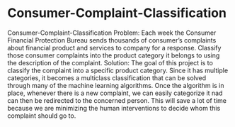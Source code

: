 # Consumer-Complaint-Classification
Consumer-Complaint-Classification Problem: Each week the Consumer Financial Protection Bureau sends thousands of consumer’s complaints about financial product and services to company for a response. Classify those consumer complaints into the product category it belongs to using the description of the complaint. Solution: The goal of this project is to classify the complaint into a specific product category. Since it has multiple categories, it becomes a multiclass classification that can be solved through many of the machine learning algorithms. Once the algorithm is in place, whenever there is a new complaint, we can easily categorize it nad can then be redirected to the concerned person. This will save a lot of time because we are minimizing the human interventions to decide whom this complaint should go to.
